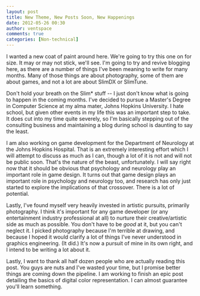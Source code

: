 ```yaml
---
layout: post
title: New Theme, New Posts Soon, New Happenings
date: 2012-05-26 00:30
author: ventspace
comments: true
categories: [Non-technical]
---
```

I wanted a new coat of paint around here. We're going to try this one on for size. It may or may not stick, we'll see. I'm going to try and revive blogging here, as there are a number of things I've been meaning to write for many months. Many of those things are about photography, some of them are about games, and not a lot are about SlimDX or SlimTune.

Don't hold your breath on the Slim* stuff -- I just don't know what is going to happen in the coming months. I've decided to pursue a Master's Degree in Computer Science at my alma mater, Johns Hopkins University. I hate school, but given other events in my life this was an important step to take. It does cut into my time quite severely, so I'm basically stepping out of the consulting business and maintaining a blog during school is daunting to say the least.

I am also working on game development for the Department of Neurology at the Johns Hopkins Hospital. That is an extremely interesting effort which I will attempt to discuss as much as I can, though a lot of it is not and will not be public soon. That's the nature of the beast, unfortunately. I will say right now that it should be obvious that psychology and neurology play an important role in game design. It turns out that game design plays an important role in psychology and neurology too, and research has only just started to explore the implications of that crossover. There is a lot of potential.

Lastly, I've found myself very heavily invested in artistic pursuits, primarily photography. I think it's important for any game developer (or any entertainment industry professional at all) to nurture their creative/artistic side as much as possible. You don't have to be <i>good</i> at it, but you can't neglect it. I picked photography because I'm terrible at drawing, and because I hoped it would clarify a lot of things I've never understood in graphics engineering. (It did.) It's now a pursuit of mine in its own right, and I intend to be writing a lot about it. 

Lastly, I want to thank all half dozen people who are actually reading this post. You guys are nuts and I've wasted your time, but I promise better things are coming down the pipeline. I am working to finish an epic post detailing the basics of digital color representation. I can almost guarantee you'll learn something.
